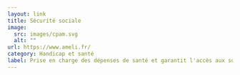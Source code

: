 ```yaml
---
layout: link
title: Sécurité sociale
image:
  src: images/cpam.svg
  alt: ""
url: https://www.ameli.fr/
category: Handicap et santé
label: Prise en charge des dépenses de santé et garantit l'accès aux soins
---
```

